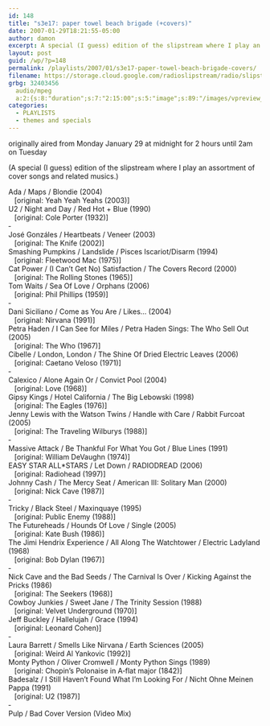 ```yaml
---
id: 148
title: "s3e17: paper towel beach brigade (+covers)"
date: 2007-01-29T18:21:55-05:00
author: damon
excerpt: A special (I guess) edition of the slipstream where I play an assortment of cover songs and related musics.
layout: post
guid: /wp/?p=148
permalink: /playlists/2007/01/s3e17-paper-towel-beach-brigade-covers/
filename: https://storage.cloud.google.com/radioslipstream/radio/slipstream-s3e17.mp3
grbg: 32403456
  audio/mpeg
  a:2:{s:8:"duration";s:7:"2:15:00";s:5:"image";s:89:"/images/vpreview_center.png";}
categories:
  - PLAYLISTS
  - themes and specials
---
```


originally aired from Monday January 29 at midnight for 2 hours until 2am on Tuesday

(A special (I guess) edition of the slipstream where I play an assortment of cover songs and related musics.)

Ada / Maps / Blondie (2004)  
&nbsp;&nbsp;&nbsp;[original: Yeah Yeah Yeahs (2003)]  
U2 / Night and Day / Red Hot + Blue (1990)  
&nbsp;&nbsp;&nbsp;[original: Cole Porter (1932)]  
‐  
José Gonzáles / Heartbeats / Veneer (2003)  
&nbsp;&nbsp;&nbsp;[original: The Knife (2002)]  
Smashing Pumpkins / Landslide / Pisces Iscariot/Disarm (1994)  
&nbsp;&nbsp;&nbsp;[original: Fleetwood Mac (1975)]  
Cat Power / (I Can’t Get No) Satisfaction / The Covers Record (2000)  
&nbsp;&nbsp;&nbsp;[original: The Rolling Stones (1965)]  
Tom Waits / Sea Of Love / Orphans (2006)  
&nbsp;&nbsp;&nbsp;[original: Phil Phillips (1959)]  
‐  
Dani Siciliano / Come as You Are / Likes… (2004)  
&nbsp;&nbsp;&nbsp;[original: Nirvana (1991)]  
Petra Haden / I Can See for Miles / Petra Haden Sings: The Who Sell Out (2005)  
&nbsp;&nbsp;&nbsp;[original: The Who (1967)]  
Cibelle / London, London / The Shine Of Dried Electric Leaves (2006)  
&nbsp;&nbsp;&nbsp;[original: Caetano Veloso (1971)]  
‐  
Calexico / Alone Again Or / Convict Pool (2004)  
&nbsp;&nbsp;&nbsp;[original: Love (1968)]  
Gipsy Kings / Hotel California / The Big Lebowski (1998)  
&nbsp;&nbsp;&nbsp;[original: The Eagles (1976)]  
Jenny Lewis with the Watson Twins / Handle with Care / Rabbit Furcoat (2005)  
&nbsp;&nbsp;&nbsp;[original: The Traveling Wilburys (1988)]  
‐  
Massive Attack / Be Thankful For What You Got / Blue Lines (1991)  
&nbsp;&nbsp;&nbsp;[original: William DeVaughn (1974)]  
EASY STAR ALL\*STARS / Let Down / RADIODREAD (2006)  
&nbsp;&nbsp;&nbsp;[original: Radiohead (1997)]  
Johnny Cash / The Mercy Seat / American III: Solitary Man (2000)  
&nbsp;&nbsp;&nbsp;[original: Nick Cave (1987)]  
‐  
Tricky / Black Steel / Maxinquaye (1995)  
&nbsp;&nbsp;&nbsp;[original: Public Enemy (1988)]  
The Futureheads / Hounds Of Love / Single (2005)  
&nbsp;&nbsp;&nbsp;[original: Kate Bush (1986)]  
The Jimi Hendrix Experience / All Along The Watchtower / Electric Ladyland (1968)  
&nbsp;&nbsp;&nbsp;[original: Bob Dylan (1967)]  
‐  
Nick Cave and the Bad Seeds / The Carnival Is Over / Kicking Against the Pricks (1986)  
&nbsp;&nbsp;&nbsp;[original: The Seekers (1968)]  
Cowboy Junkies / Sweet Jane / The Trinity Session (1988)  
&nbsp;&nbsp;&nbsp;[original: Velvet Underground (1970)]  
Jeff Buckley / Hallelujah / Grace (1994)  
&nbsp;&nbsp;&nbsp;[original: Leonard Cohen)]  
‐  
Laura Barrett / Smells Like Nirvana / Earth Sciences (2005)  
&nbsp;&nbsp;&nbsp;[original: Weird Al Yankovic (1992)]  
Monty Python / Oliver Cromwell / Monty Python Sings (1989)  
&nbsp;&nbsp;&nbsp;[original: Chopin’s Polonaise in A‐flat major (1842)]  
Badesalz / I Still Haven’t Found What I’m Looking For / Nicht Ohne Meinen Pappa (1991)  
&nbsp;&nbsp;&nbsp;[original: U2 (1987)]  
‐  
Pulp / Bad Cover Version (Video Mix)
